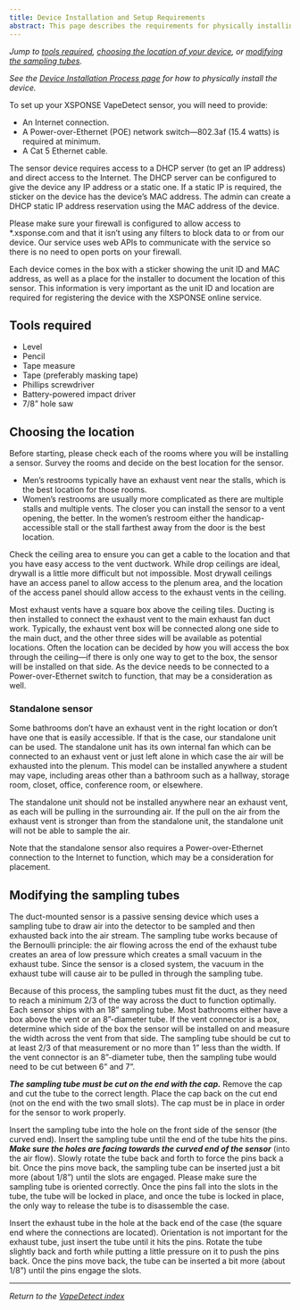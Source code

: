 ```yaml
---
title: Device Installation and Setup Requirements
abstract: This page describes the requirements for physically installing your VapeDetect duct-mounted or standalone sensor, including the tools needed, choosing the location, and modifying the sampling tubes to fit.
---
```

*Jump to [tools required](installation-reqs.md#tools-required), [choosing the location of your device](installation-reqs.md#choosing-the-location), or [modifying the sampling tubes](installation-reqs.md#modifying-the-sampling-tubes).*

*See the [Device Installation Process page](installation-process.md) for how to physically install the device.*

To set up your XSPONSE VapeDetect sensor, you will need to provide:
-	An Internet connection.
-	A Power-over-Ethernet (POE) network switch—802.3af (15.4 watts) is required at minimum.
-	A Cat 5 Ethernet cable.

The sensor device requires access to a DHCP server (to get an IP address) and direct access to the Internet. The DHCP server can be configured to give the device any IP address or a static one. If a static IP is required, the sticker on the device has the device’s MAC address. The admin can create a DHCP static IP address reservation using the MAC address of the device.

Please make sure your firewall is configured to allow access to \*.xsponse.com and that it isn’t using any filters to block data to or from our device. Our service uses web APIs to communicate with the service so there is no need to open ports on your firewall.  

Each device comes in the box with a sticker showing the unit ID and MAC address, as well as a place for the installer to document the location of this sensor. This information is very important as the unit ID and location are required for registering the device with the XSPONSE online service. 

## Tools required
-	Level
-	Pencil
-	Tape measure
-	Tape (preferably masking tape)
-	Phillips screwdriver
-	Battery-powered impact driver
-	7/8” hole saw

## Choosing the location
Before starting, please check each of the rooms where you will be installing a sensor. Survey the rooms and decide on the best location for the sensor.

-	Men’s restrooms typically have an exhaust vent near the stalls, which is the best location for those rooms.
-	Women’s restrooms are usually more complicated as there are multiple stalls and multiple vents. The closer you can install the sensor to a vent opening, the better. In the women’s restroom either the handicap-accessible stall or the stall farthest away from the door is the best location.

Check the ceiling area to ensure you can get a cable to the location and that you have easy access to the vent ductwork. While drop ceilings are ideal, drywall is a little more difficult but not impossible. Most drywall ceilings have an access panel to allow access to the plenum area, and the location of the access panel should allow access to the exhaust vents in the ceiling. 

Most exhaust vents have a square box above the ceiling tiles. Ducting is then installed to connect the exhaust vent to the main exhaust fan duct work. Typically, the exhaust vent box will be connected along one side to the main duct, and the other three sides will be available as potential locations. Often the location can be decided by how you will access the box through the ceiling—if there is only one way to get to the box, the sensor will be installed on that side. As the device needs to be connected to a Power-over-Ethernet switch to function, that may be a consideration as well. 

### Standalone sensor
Some bathrooms don’t have an exhaust vent in the right location or don’t have one that is easily accessible. If that is the case, our standalone unit can be used. The standalone unit has its own internal fan which can be connected to an exhaust vent or just left alone in which case the air will be exhausted into the plenum. This model can be installed anywhere a student may vape, including areas other than a bathroom such as a hallway, storage room, closet, office, conference room, or elsewhere.  

The standalone unit should not be installed anywhere near an exhaust vent, as each will be pulling in the surrounding air. If the pull on the air from the exhaust vent is stronger than from the standalone unit, the standalone unit will not be able to sample the air.

Note that the standalone sensor also requires a Power-over-Ethernet connection to the Internet to function, which may be a consideration for placement.

## Modifying the sampling tubes
The duct-mounted sensor is a passive sensing device which uses a sampling tube to draw air into the detector to be sampled and then exhausted back into the air stream. The sampling tube works because of the Bernoulli principle: the air flowing across the end of the exhaust tube creates an area of low pressure which creates a small vacuum in the exhaust tube. Since the sensor is a closed system, the vacuum in the exhaust tube will cause air to be pulled in through the sampling tube.

Because of this process, the sampling tubes must fit the duct, as they need to reach a minimum 2/3 of the way across the duct to function optimally. Each sensor ships with an 18” sampling tube. Most bathrooms either have a box above the vent or an 8”-diameter tube. If the vent connector is a box, determine which side of the box the sensor will be installed on and measure the width across the vent from that side. The sampling tube should be cut to at least 2/3 of that measurement or no more than 1” less than the width. If the vent connector is an 8”-diameter tube, then the sampling tube would need to be cut between 6” and 7”.

***The sampling tube must be cut on the end with the cap.*** Remove the cap and cut the tube to the correct length. Place the cap back on the cut end (not on the end with the two small slots). The cap must be in place in order for the sensor to work properly.

Insert the sampling tube into the hole on the front side of the sensor (the curved end). Insert the sampling tube until the end of the tube hits the pins. ***Make sure the holes are facing towards the curved end of the sensor*** (into the air flow). Slowly rotate the tube back and forth to force the pins back a bit. Once the pins move back, the sampling tube can be inserted just a bit more (about 1/8”) until the slots are engaged. Please make sure the sampling tube is oriented correctly. Once the pins fall into the slots in the tube, the tube will be locked in place, and once the tube is locked in place, the only way to release the tube is to disassemble the case.

Insert the exhaust tube in the hole at the back end of the case (the square end where the connections are located). Orientation is not important for the exhaust tube, just insert the tube until it hits the pins. Rotate the tube slightly back and forth while putting a little pressure on it to push the pins back. Once the pins move back, the tube can be inserted a bit more (about 1/8”) until the pins engage the slots.

___
*Return to the [VapeDetect index](index.md)*
